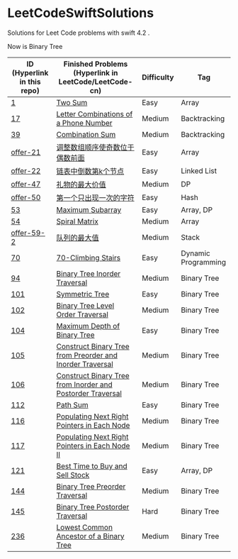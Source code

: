 # LeetCodeSwiftSolutions

Solutions for Leet Code problems with swift 4.2 .

Now is Binary Tree

| ID (Hyperlink in this repo)                                  | Finished Problems (Hyperlink in LeetCode/LeetCode-cn)        | Difficulty | Tag                 |
| ------------------------------------------------------------ | ------------------------------------------------------------ | ---------- | ------------------- |
| [1](1-two-sum.playground/Contents.swift)                     | [Two Sum](https://leetcode.com/problems/two-sum/)            | Easy       | Array               |
| [17](17-letter-combinations-of-a-phone-number.swift)         | [Letter Combinations of a Phone Number](https://leetcode.com/problems/letter-combinations-of-a-phone-number/) | Medium     | Backtracking        |
| [39](39-combination-sum.swift)                               | [Combination Sum](https://leetcode.com/problems/combination-sum/) | Medium     | Backtracking        |
| [offer-21](offer-21.swift)                                   | [调整数组顺序使奇数位于偶数前面](https://leetcode-cn.com/problems/diao-zheng-shu-zu-shun-xu-shi-qi-shu-wei-yu-ou-shu-qian-mian-lcof/) | Easy       | Array               |
| [offer-22](offer-22-lian-biao-zhong-dao-shu-di-kge-jie-dian-lcof.swift) | [链表中倒数第k个节点](https://leetcode-cn.com/problems/lian-biao-zhong-dao-shu-di-kge-jie-dian-lcof/) | Easy       | Linked List         |
| [offer-47](offer-47-li-wu-de-zui-da-jie-zhi-lcof.swift)      | [礼物的最大价值](https://leetcode-cn.com/problems/li-wu-de-zui-da-jie-zhi-lcof/) | Medium     | DP                  |
| [offer-50](offer-50-di-yi-ge-zhi-chu-xian-yi-ci-de-zi-fu-lcof.swift) | [第一个只出现一次的字符](https://leetcode-cn.com/problems/di-yi-ge-zhi-chu-xian-yi-ci-de-zi-fu-lcof/) | Easy       | Hash                |
| [53](53-maximum-subarray.swift)                              | [Maximum Subarray](https://leetcode.com/problems/maximum-subarray/) | Easy       | Array, DP           |
| [54](054-Spiral-Matrix.swift)                                | [Spiral Matrix](https://leetcode.com/problems/spiral-matrix/) | Medium     | Array               |
| [offer-59-2](offer-59-2-dui-lie-de-zui-da-zhi-lcof.swift)    | [队列的最大值](https://leetcode-cn.com/problems/dui-lie-de-zui-da-zhi-lcof/) | Medium     | Stack               |
| [70](70-Climbing-Stairs.swift)                               | [70-Climbing Stairs](https://leetcode.com/problems/climbing-stairs/) | Easy       | Dynamic Programming |
| [94](094-Binary-Tree-Inorder-Traversal.swift)                | [Binary Tree Inorder Traversal](https://leetcode.com/problems/binary-tree-inorder-traversal/) | Medium     | Binary Tree         |
| [101](101-Symmetric-Tree.swift)                              | [Symmetric Tree](https://leetcode.com/problems/symmetric-tree/) | Easy       | Binary Tree         |
| [102](102-Binary-Tree-Level-Order-Traversal.swift)           | [Binary Tree Level Order Traversal](https://leetcode.com/problems/binary-tree-level-order-traversal/) | Medium     | Binary Tree         |
| [104](104-Maximum-Depth-of-Binary-Tree.swift)                | [Maximum Depth of Binary Tree](https://leetcode.com/problems/maximum-depth-of-binary-tree/) | Easy       | Binary Tree         |
| [105](105-Construct-Binary-Tree-from-Preorder-and-Inorder-Traversal.swift) | [Construct Binary Tree from Preorder and Inorder Traversal](https://leetcode.com/problems/construct-binary-tree-from-preorder-and-inorder-traversal/) | Medium     | Binary Tree         |
| [106](106-Construct-Binary-Tree-from-Inorder-and-Postorder-Traversal.swift) | [Construct Binary Tree from Inorder and Postorder Traversal](https://leetcode.com/problems/construct-binary-tree-from-inorder-and-postorder-traversal/) | Medium     | Binary Tree         |
| [112](112-Path-Sum.swift)                                    | [Path Sum](https://leetcode.com/problems/path-sum/)          | Easy       | Binary Tree         |
| [116](116-Populating-Next-Right-Pointers-in-Each-Node.swift) | [Populating Next Right Pointers in Each Node](https://leetcode.com/problems/populating-next-right-pointers-in-each-node/) | Medium     | Binary Tree         |
| [117](117-Populating-Next-Right-Pointers-in-Each-Node-II.swift) | [Populating Next Right Pointers in Each Node II](https://leetcode.com/problems/populating-next-right-pointers-in-each-node-ii/) | Medium     | Binary Tree         |
| [121](121-best-time-to-buy-and-sell-stock.swift)             | [Best Time to Buy and Sell Stock](https://leetcode.com/problems/best-time-to-buy-and-sell-stock/) | Easy       | Array, DP           |
| [144](144-Binary-Tree-Preorder-Traversal.swift)              | [Binary Tree Preorder Traversal](https://leetcode.com/problems/binary-tree-preorder-traversal/) | Medium     | Binary Tree         |
| [145](145-Binary-Tree-Postorder-Traversal.swift)             | [Binary Tree Postorder Traversal](https://leetcode.com/problems/binary-tree-postorder-traversal/) | Hard       | Binary Tree         |
| [236](236-Lowest-Common-Ancestor-of-a-Binary-Tree.swift)     | [Lowest Common Ancestor of a Binary Tree](https://leetcode.com/problems/lowest-common-ancestor-of-a-binary-tree/) | Medium     | Binary Tree         |

